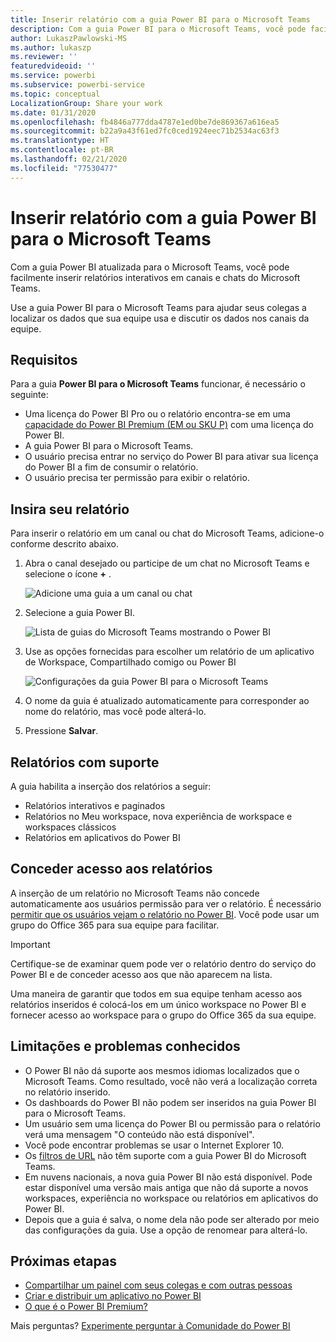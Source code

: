 ```yaml
---
title: Inserir relatório com a guia Power BI para o Microsoft Teams
description: Com a guia Power BI para o Microsoft Teams, você pode facilmente inserir relatórios interativos em canais e chats.
author: LukaszPawlowski-MS
ms.author: lukaszp
ms.reviewer: ''
featuredvideoid: ''
ms.service: powerbi
ms.subservice: powerbi-service
ms.topic: conceptual
LocalizationGroup: Share your work
ms.date: 01/31/2020
ms.openlocfilehash: fb4846a777dda4787e1ed0be7de869367a616ea5
ms.sourcegitcommit: b22a9a43f61ed7fc0ced1924eec71b2534ac63f3
ms.translationtype: HT
ms.contentlocale: pt-BR
ms.lasthandoff: 02/21/2020
ms.locfileid: "77530477"
---
```

# <a name="embed-report-with-the-power-bi-tab-for-microsoft-teams"></a>Inserir relatório com a guia Power BI para o Microsoft Teams

Com a guia Power BI atualizada para o Microsoft Teams, você pode facilmente inserir relatórios interativos em canais e chats do Microsoft Teams.

Use a guia Power BI para o Microsoft Teams para ajudar seus colegas a localizar os dados que sua equipe usa e discutir os dados nos canais da equipe.

## <a name="requirements"></a>Requisitos

Para a guia **Power BI para o Microsoft Teams** funcionar, é necessário o seguinte:

- Uma licença do Power BI Pro ou o relatório encontra-se em uma [capacidade do Power BI Premium (EM ou SKU P)](service-premium-what-is.md) com uma licença do Power BI.
- A guia Power BI para o Microsoft Teams.
- O usuário precisa entrar no serviço do Power BI para ativar sua licença do Power BI a fim de consumir o relatório.
- O usuário precisa ter permissão para exibir o relatório.

## <a name="embed-your-report"></a>Insira seu relatório
Para inserir o relatório em um canal ou chat do Microsoft Teams, adicione-o conforme descrito abaixo.

1. Abra o canal desejado ou participe de um chat no Microsoft Teams e selecione o ícone **+** .

    ![Adicione uma guia a um canal ou chat](media/service-embed-report-microsoft-teams/service-embed-report-microsoft-teams-add.png)

2. Selecione a guia Power BI.

    ![Lista de guias do Microsoft Teams mostrando o Power BI](media/service-embed-report-microsoft-teams/service-embed-report-microsoft-teams-tab.png)

3. Use as opções fornecidas para escolher um relatório de um aplicativo de Workspace, Compartilhado comigo ou Power BI

    ![Configurações da guia Power BI para o Microsoft Teams](media/service-embed-report-microsoft-teams/service-embed-report-microsoft-teams-tab-settings.png)

4. O nome da guia é atualizado automaticamente para corresponder ao nome do relatório, mas você pode alterá-lo. 

5. Pressione **Salvar**.

## <a name="supported-reports"></a>Relatórios com suporte

A guia habilita a inserção dos relatórios a seguir:

- Relatórios interativos e paginados
- Relatórios no Meu workspace, nova experiência de workspace e workspaces clássicos
- Relatórios em aplicativos do Power BI


## <a name="grant-access-to-reports"></a>Conceder acesso aos relatórios

A inserção de um relatório no Microsoft Teams não concede automaticamente aos usuários permissão para ver o relatório. É necessário [permitir que os usuários vejam o relatório no Power BI](service-share-dashboards.md). Você pode usar um grupo do Office 365 para sua equipe para facilitar. 

> [!IMPORTANT]
> Certifique-se de examinar quem pode ver o relatório dentro do serviço do Power BI e de conceder acesso aos que não aparecem na lista.

Uma maneira de garantir que todos em sua equipe tenham acesso aos relatórios inseridos é colocá-los em um único workspace no Power BI e fornecer acesso ao workspace para o grupo do Office 365 da sua equipe.

## <a name="known-issues-and-limitations"></a>Limitações e problemas conhecidos

- O Power BI não dá suporte aos mesmos idiomas localizados que o Microsoft Teams. Como resultado, você não verá a localização correta no relatório inserido.
- Os dashboards do Power BI não podem ser inseridos na guia Power BI para o Microsoft Teams.
- Um usuário sem uma licença do Power BI ou permissão para o relatório verá uma mensagem "O conteúdo não está disponível".
- Você pode encontrar problemas se usar o Internet Explorer 10. <!--You can look at the [browsers support for Power BI](consumer/end-user-browsers.md) and for [Office 365](https://products.office.com/office-system-requirements#Browsers-section). -->
- Os [filtros de URL](service-url-filters.md) não têm suporte com a guia Power BI do Microsoft Teams.
- Em nuvens nacionais, a nova guia Power BI não está disponível. Pode estar disponível uma versão mais antiga que não dá suporte a novos workspaces, experiência no workspace ou relatórios em aplicativos do Power BI. 
- Depois que a guia é salva, o nome dela não pode ser alterado por meio das configurações da guia. Use a opção de renomear para alterá-lo.

## <a name="next-steps"></a>Próximas etapas
- [Compartilhar um painel com seus colegas e com outras pessoas](service-share-dashboards.md)  
- [Criar e distribuir um aplicativo no Power BI](service-create-distribute-apps.md)  
- [O que é o Power BI Premium?](service-premium-what-is.md)

Mais perguntas? [Experimente perguntar à Comunidade do Power BI](https://community.powerbi.com/)
